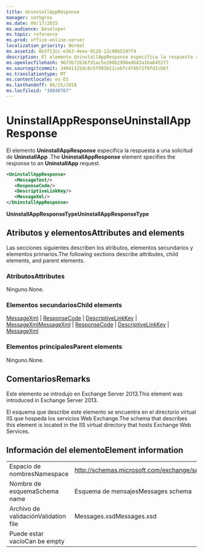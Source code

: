 ```yaml
---
title: UninstallAppResponse
manager: sethgros
ms.date: 09/17/2015
ms.audience: Developer
ms.topic: reference
ms.prod: office-online-server
localization_priority: Normal
ms.assetid: 0e3f13cc-e3b3-4eea-9128-12c98b5197f4
description: El elemento UninstallAppResponse especifica la respuesta a una solicitud de UninstallApp.
ms.openlocfilehash: 9675b72b36fd1ac5e298b2998ed683a1ba6452f7
ms.sourcegitcommit: 34041125dc8c5f993b21cebfc4f8b72f0fd2cb6f
ms.translationtype: MT
ms.contentlocale: es-ES
ms.lasthandoff: 06/25/2018
ms.locfileid: "19840767"
---
```

# <a name="uninstallappresponse"></a><span data-ttu-id="af7f0-103">UninstallAppResponse</span><span class="sxs-lookup"><span data-stu-id="af7f0-103">UninstallAppResponse</span></span>

<span data-ttu-id="af7f0-104">El elemento **UninstallAppResponse** especifica la respuesta a una solicitud de **UninstallApp** .</span><span class="sxs-lookup"><span data-stu-id="af7f0-104">The **UninstallAppResponse** element specifies the response to an **UninstallApp** request.</span></span> 
  
```XML
<UninstallAppResponse>
   <MessageText/>
   <ResponseCode/>
   <DescriptiveLinkKey/>
   <MessageXml/>
</UninstallAppResponse>
```

 <span data-ttu-id="af7f0-105">**UninstallAppResponseType**</span><span class="sxs-lookup"><span data-stu-id="af7f0-105">**UninstallAppResponseType**</span></span>
## <a name="attributes-and-elements"></a><span data-ttu-id="af7f0-106">Atributos y elementos</span><span class="sxs-lookup"><span data-stu-id="af7f0-106">Attributes and elements</span></span>

<span data-ttu-id="af7f0-107">Las secciones siguientes describen los atributos, elementos secundarios y elementos primarios.</span><span class="sxs-lookup"><span data-stu-id="af7f0-107">The following sections describe attributes, child elements, and parent elements.</span></span>
  
### <a name="attributes"></a><span data-ttu-id="af7f0-108">Atributos</span><span class="sxs-lookup"><span data-stu-id="af7f0-108">Attributes</span></span>

<span data-ttu-id="af7f0-109">Ninguno.</span><span class="sxs-lookup"><span data-stu-id="af7f0-109">None.</span></span>
  
### <a name="child-elements"></a><span data-ttu-id="af7f0-110">Elementos secundarios</span><span class="sxs-lookup"><span data-stu-id="af7f0-110">Child elements</span></span>

<span data-ttu-id="af7f0-111">[MessageXml](messagexml.md) | [ResponseCode](responsecode.md) | [DescriptiveLinkKey](descriptivelinkkey.md) | [MessageXml](messagexml.md)</span><span class="sxs-lookup"><span data-stu-id="af7f0-111">[MessageXml](messagexml.md) | [ResponseCode](responsecode.md) | [DescriptiveLinkKey](descriptivelinkkey.md) | [MessageXml](messagexml.md)</span></span>
  
### <a name="parent-elements"></a><span data-ttu-id="af7f0-112">Elementos principales</span><span class="sxs-lookup"><span data-stu-id="af7f0-112">Parent elements</span></span>

<span data-ttu-id="af7f0-113">Ninguno.</span><span class="sxs-lookup"><span data-stu-id="af7f0-113">None.</span></span>
  
## <a name="remarks"></a><span data-ttu-id="af7f0-114">Comentarios</span><span class="sxs-lookup"><span data-stu-id="af7f0-114">Remarks</span></span>

<span data-ttu-id="af7f0-115">Este elemento se introdujo en Exchange Server 2013.</span><span class="sxs-lookup"><span data-stu-id="af7f0-115">This element was introduced in Exchange Server 2013.</span></span>
  
<span data-ttu-id="af7f0-116">El esquema que describe este elemento se encuentra en el directorio virtual IIS que hospeda los servicios Web Exchange.</span><span class="sxs-lookup"><span data-stu-id="af7f0-116">The schema that describes this element is located in the IIS virtual directory that hosts Exchange Web Services.</span></span>
  
## <a name="element-information"></a><span data-ttu-id="af7f0-117">Información del elemento</span><span class="sxs-lookup"><span data-stu-id="af7f0-117">Element information</span></span>

|||
|:-----|:-----|
|<span data-ttu-id="af7f0-118">Espacio de nombres</span><span class="sxs-lookup"><span data-stu-id="af7f0-118">Namespace</span></span>  <br/> |http://schemas.microsoft.com/exchange/services/2006/messages  <br/> |
|<span data-ttu-id="af7f0-119">Nombre de esquema</span><span class="sxs-lookup"><span data-stu-id="af7f0-119">Schema name</span></span>  <br/> |<span data-ttu-id="af7f0-120">Esquema de mensajes</span><span class="sxs-lookup"><span data-stu-id="af7f0-120">Messages schema</span></span>  <br/> |
|<span data-ttu-id="af7f0-121">Archivo de validación</span><span class="sxs-lookup"><span data-stu-id="af7f0-121">Validation file</span></span>  <br/> |<span data-ttu-id="af7f0-122">Messages.xsd</span><span class="sxs-lookup"><span data-stu-id="af7f0-122">Messages.xsd</span></span>  <br/> |
|<span data-ttu-id="af7f0-123">Puede estar vacío</span><span class="sxs-lookup"><span data-stu-id="af7f0-123">Can be empty</span></span>  <br/> ||
   

